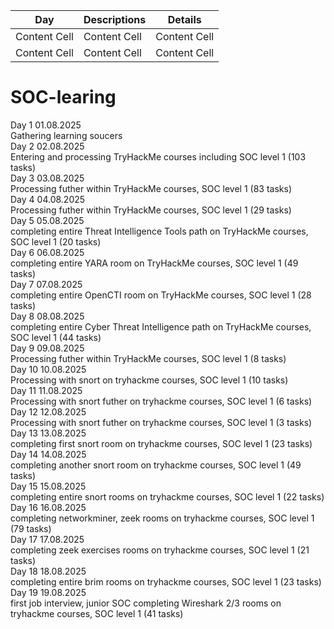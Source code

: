 | Day  | Descriptions | Details |  
| ------------- | ------------- | ------------- |
| Content Cell  | Content Cell  | Content Cell  |
| Content Cell  | Content Cell  | Content Cell  |

# SOC-learing <br/>
Day 1 01.08.2025 <br/>
Gathering learning soucers <br/>
Day 2 02.08.2025 <br/>
Entering and processing TryHackMe courses including SOC level 1 (103 tasks) <br/>
Day 3 03.08.2025 <br/>
Processing futher within TryHackMe courses, SOC level 1 (83 tasks) <br/>
Day 4 04.08.2025 <br/>
Processing futher within TryHackMe courses, SOC level 1 (29 tasks) <br/>
Day 5 05.08.2025 <br/>
completing entire Threat Intelligence Tools path on TryHackMe courses, SOC level 1 (20 tasks) <br/>
Day 6 06.08.2025 <br/>
completing entire YARA room on TryHackMe courses, SOC level 1 (49 tasks) <br/>
Day 7 07.08.2025 <br/>
completing entire OpenCTI room on TryHackMe courses, SOC level 1 (28 tasks) <br/>
Day 8 08.08.2025 <br/>
completing entire Cyber Threat Intelligence path on TryHackMe courses, SOC level 1 (44 tasks) <br/>
Day 9 09.08.2025 <br/>
Processing futher within TryHackMe courses, SOC level 1 (8 tasks) <br/>
Day 10 10.08.2025 <br/>
Processing with snort on tryhackme courses, SOC level 1 (10 tasks)  <br/>
Day 11 11.08.2025 <br />
Processing with snort futher on tryhackme courses, SOC level 1 (6 tasks)  <br/>
Day 12 12.08.2025 <br />
Processing with snort futher on tryhackme courses, SOC level 1 (3 tasks)  <br/>
Day 13 13.08.2025 <br />
completing first snort room on tryhackme courses, SOC level 1 (23 tasks)  <br/>
Day 14 14.08.2025 <br />
completing another snort room on tryhackme courses, SOC level 1 (49 tasks)  <br/>
Day 15 15.08.2025 <br />
completing entire snort rooms on tryhackme courses, SOC level 1 (22 tasks)  <br/>
Day 16 16.08.2025 <br />
completing networkminer, zeek rooms on tryhackme courses, SOC level 1 (79 tasks)  <br/>
Day 17 17.08.2025 <br />
completing zeek exercises rooms on tryhackme courses, SOC level 1 (21 tasks)  <br/>
Day 18 18.08.2025 <br />
completing entire brim rooms on tryhackme courses, SOC level 1 (23 tasks)  <br/>
Day 19 19.08.2025 <br />
first job interview, junior SOC
completing Wireshark 2/3 rooms on tryhackme courses, SOC level 1 (41 tasks)  <br/>
